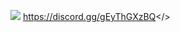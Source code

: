 ![](https://cdn.discordapp.com/attachments/1127744068693282877/1134354578775748638/MOTD-MORDHAU-5.png)                                                                              <a id="Serveur discord Multi Gaming français - Rejoins nous !">https://discord.gg/gEyThGXzBQ</>
